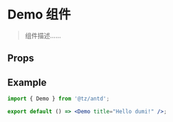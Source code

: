 # Demo 组件

> 组件描述......

## Props

<API id="Demo"></API>

## Example

```jsx
import { Demo } from '@tz/antd';

export default () => <Demo title="Hello dumi!" />;
```
